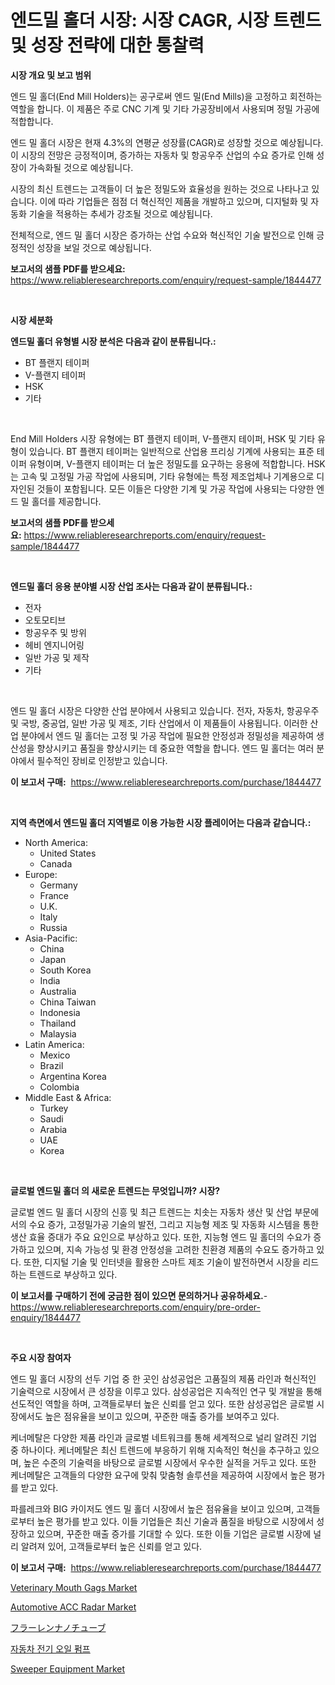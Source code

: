 <p><h1>엔드밀 홀더 시장: 시장 CAGR, 시장 트렌드 및 성장 전략에 대한 통찰력</h1></p><p><strong>시장 개요 및 보고 범위</strong></p>
<p><p>엔드 밀 홀더(End Mill Holders)는 공구로써 엔드 밀(End Mills)을 고정하고 회전하는 역할을 합니다. 이 제품은 주로 CNC 기계 및 기타 가공장비에서 사용되며 정밀 가공에 적합합니다. </p><p>엔드 밀 홀더 시장은 현재 4.3%의 연평균 성장률(CAGR)로 성장할 것으로 예상됩니다. 이 시장의 전망은 긍정적이며, 증가하는 자동차 및 항공우주 산업의 수요 증가로 인해 성장이 가속화될 것으로 예상됩니다.</p><p>시장의 최신 트렌드는 고객들이 더 높은 정밀도와 효율성을 원하는 것으로 나타나고 있습니다. 이에 따라 기업들은 점점 더 혁신적인 제품을 개발하고 있으며, 디지털화 및 자동화 기술을 적용하는 추세가 강조될 것으로 예상됩니다.</p><p>전체적으로, 엔드 밀 홀더 시장은 증가하는 산업 수요와 혁신적인 기술 발전으로 인해 긍정적인 성장을 보일 것으로 예상됩니다.</p></p>
<p><strong>보고서의 샘플 PDF를 받으세요:</strong> <a href="https://www.reliableresearchreports.com/enquiry/request-sample/1844477">https://www.reliableresearchreports.com/enquiry/request-sample/1844477</a></p>
<p>&nbsp;</p>
<p><strong>시장 세분화</strong></p>
<p><strong>엔드밀 홀더 유형별 시장 분석은 다음과 같이 분류됩니다.:</strong></p>
<p><ul><li>BT 플랜지 테이퍼</li><li>V-플랜지 테이퍼</li><li>HSK</li><li>기타</li></ul></p>
<p>&nbsp;</p>
<p><p>End Mill Holders 시장 유형에는 BT 플랜지 테이퍼, V-플랜지 테이퍼, HSK 및 기타 유형이 있습니다. BT 플랜지 테이퍼는 일반적으로 산업용 프리싱 기계에 사용되는 표준 테이퍼 유형이며, V-플랜지 테이퍼는 더 높은 정밀도를 요구하는 응용에 적합합니다. HSK는 고속 및 고정밀 가공 작업에 사용되며, 기타 유형에는 특정 제조업체나 기계용으로 디자인된 것들이 포함됩니다. 모든 이들은 다양한 기계 및 가공 작업에 사용되는 다양한 엔드 밀 홀더를 제공합니다.</p></p>
<p><strong>보고서의 샘플 PDF를 받으세요:</strong>&nbsp;<a href="https://www.reliableresearchreports.com/enquiry/request-sample/1844477">https://www.reliableresearchreports.com/enquiry/request-sample/1844477</a></p>
<p>&nbsp;</p>
<p><strong> 엔드밀 홀더 응용 분야별 시장 산업 조사는 다음과 같이 분류됩니다.:</strong></p>
<p><ul><li>전자</li><li>오토모티브</li><li>항공우주 및 방위</li><li>헤비 엔지니어링</li><li>일반 가공 및 제작</li><li>기타</li></ul></p>
<p>&nbsp;</p>
<p><p>엔드 밀 홀더 시장은 다양한 산업 분야에서 사용되고 있습니다. 전자, 자동차, 항공우주 및 국방, 중공업, 일반 가공 및 제조, 기타 산업에서 이 제품들이 사용됩니다. 이러한 산업 분야에서 엔드 밀 홀더는 고정 및 가공 작업에 필요한 안정성과 정밀성을 제공하여 생산성을 향상시키고 품질을 향상시키는 데 중요한 역할을 합니다. 엔드 밀 홀더는 여러 분야에서 필수적인 장비로 인정받고 있습니다.</p></p>
<p><strong>이 보고서 구매:</strong>&nbsp; <a href="https://www.reliableresearchreports.com/purchase/1844477">https://www.reliableresearchreports.com/purchase/1844477</a></p>
<p>&nbsp;</p>
<p><strong>지역 측면에서 엔드밀 홀더 지역별로 이용 가능한 시장 플레이어는 다음과 같습니다.:</strong></p>
<p><ul>
    <li>
        North America:
        <ul>
            <li>United States</li>
            <li>Canada</li>
        </ul>
    </li>
    <li>
        Europe:
        <ul>
            <li>Germany</li>
            <li>France</li>
            <li>U.K.</li>
            <li>Italy</li>
            <li>Russia</li>
        </ul>
    </li>
    <li>
        Asia-Pacific:
        <ul>
            <li>China</li>
            <li>Japan</li>
            <li>South Korea</li>
            <li>India</li>
            <li>Australia</li>
            <li>China Taiwan</li>
            <li>Indonesia</li>
            <li>Thailand</li>
            <li>Malaysia</li>
        </ul>
    </li>
    <li>
        Latin America:
        <ul>
            <li>Mexico</li>
            <li>Brazil</li>
            <li>Argentina Korea</li>
            <li>Colombia</li>
        </ul>
    </li>
    <li>
        Middle East & Africa:
        <ul>
            <li>Turkey</li>
            <li>Saudi</li>
            <li>Arabia</li>
            <li>UAE</li>
            <li>Korea</li>
        </ul>
    </li>
    </ul></p>
<p>&nbsp;</p>
<p><strong>글로벌 엔드밀 홀더 의 새로운 트렌드는 무엇입니까? 시장?</strong></p>
<p><p>글로벌 엔드 밀 홀더 시장의 신흥 및 최근 트렌드는 치솟는 자동차 생산 및 산업 부문에서의 수요 증가, 고정밀가공 기술의 발전, 그리고 지능형 제조 및 자동화 시스템을 통한 생산 효율 증대가 주요 요인으로 부상하고 있다. 또한, 지능형 엔드 밀 홀더의 수요가 증가하고 있으며, 지속 가능성 및 환경 안정성을 고려한 친환경 제품의 수요도 증가하고 있다. 또한, 디지털 기술 및 인터넷을 활용한 스마트 제조 기술이 발전하면서 시장을 리드하는 트렌드로 부상하고 있다.</p></p>
<p><strong>이 보고서를 구매하기 전에 궁금한 점이 있으면 문의하거나 공유하세요.</strong>- <a href="https://www.reliableresearchreports.com/enquiry/pre-order-enquiry/1844477">https://www.reliableresearchreports.com/enquiry/pre-order-enquiry/1844477</a></p>
<p>&nbsp;</p>
<p><strong>주요 시장 참여자</strong></p>
<p><p>엔드 밀 홀더 시장의 선두 기업 중 한 곳인 삼성공업은 고품질의 제품 라인과 혁신적인 기술력으로 시장에서 큰 성장을 이루고 있다. 삼성공업은 지속적인 연구 및 개발을 통해 선도적인 역할을 하며, 고객들로부터 높은 신뢰를 얻고 있다. 또한 삼성공업은 글로벌 시장에서도 높은 점유율을 보이고 있으며, 꾸준한 매출 증가를 보여주고 있다.</p><p>케너메탈은 다양한 제품 라인과 글로벌 네트워크를 통해 세계적으로 널리 알려진 기업 중 하나이다. 케너메탈은 최신 트렌드에 부응하기 위해 지속적인 혁신을 추구하고 있으며, 높은 수준의 기술력을 바탕으로 글로벌 시장에서 우수한 실적을 거두고 있다. 또한 케너메탈은 고객들의 다양한 요구에 맞춰 맞춤형 솔루션을 제공하여 시장에서 높은 평가를 받고 있다.</p><p>파를레크와 BIG 카이저도 엔드 밀 홀더 시장에서 높은 점유율을 보이고 있으며, 고객들로부터 높은 평가를 받고 있다. 이들 기업들은 최신 기술과 품질을 바탕으로 시장에서 성장하고 있으며, 꾸준한 매출 증가를 기대할 수 있다. 또한 이들 기업은 글로벌 시장에 널리 알려져 있어, 고객들로부터 높은 신뢰를 얻고 있다.</p></p>
<p><strong>이 보고서 구매:</strong>&nbsp;&nbsp;<a href="https://www.reliableresearchreports.com/purchase/1844477">https://www.reliableresearchreports.com/purchase/1844477</a></p>
<p><p><a href="https://github.com/marloy8/Market-Research-Report-List-3/blob/main/veterinary-mouth-gags-market.md">Veterinary Mouth Gags Market</a></p><p><a href="https://issuu.com/reportprime-2/docs/automotive-acc-radar-market-size-2030.pptx">Automotive ACC Radar Market</a></p><p><a href="https://medium.com/@danilocardozo_82/%E3%83%95%E3%83%A9%E3%83%BC%E3%83%AC%E3%83%B3%E3%83%8A%E3%83%8E%E3%83%81%E3%83%A5%E3%83%BC%E3%83%96%E5%B8%82%E5%A0%B4%E3%81%AE%E8%A6%8F%E6%A8%A1%E3%81%AF-%E3%82%B0%E3%83%AD%E3%83%BC%E3%83%90%E3%83%AB%E7%94%A3%E6%A5%AD%E3%81%AB%E3%81%8A%E3%81%91%E3%82%8B%E6%9C%80%E9%81%A9%E3%81%AA%E3%83%9E%E3%83%BC%E3%82%B1%E3%83%86%E3%82%A3%E3%83%B3%E3%82%B0%E3%83%81%E3%83%A3%E3%83%B3%E3%83%8D%E3%83%AB%E3%82%92%E7%A4%BA%E3%81%97%E3%81%A6%E3%81%84%E3%81%BE%E3%81%99-3426ee3a2dc8">フラーレンナノチューブ</a></p><p><a href="https://github.com/vseigx30c9a1j/Market-Research-Report-List-1/blob/main/2896154185647.md">자동차 전기 오일 펌프</a></p><p><a href="https://confirmed-shield-e13.notion.site/Sweeper-Equipment-Market-with-the-goal-of-estimating-the-market-size-and-future-growth-potential-of--1a4b8d380dce4ed0b1721e130f0d56f5">Sweeper Equipment Market</a></p></p>
